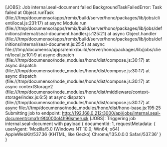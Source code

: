 [JOBS]: Job internal.seal-document failed BackgroundTaskFailedError: Task failed
    at Object.runTask (file:///tmp/documenso/apps/remix/build/server/hono/packages/lib/jobs/client/local.js:231:17)
    at async Module.run (file:///tmp/documenso/apps/remix/build/server/hono/packages/lib/jobs/definitions/internal/seal-document.handler.js:125:21)
    at async Object.handler (file:///tmp/documenso/apps/remix/build/server/hono/packages/lib/jobs/definitions/internal/seal-document.js:25:5)
    at async file:///tmp/documenso/apps/remix/build/server/hono/packages/lib/jobs/client/local.js:101:9
    at async dispatch (file:///tmp/documenso/node_modules/hono/dist/compose.js:30:17)
    at async dispatch (file:///tmp/documenso/node_modules/hono/dist/compose.js:30:17)
    at async dispatch (file:///tmp/documenso/node_modules/hono/dist/compose.js:30:17)
    at async contextStorage2 (file:///tmp/documenso/node_modules/hono/dist/middleware/context-storage/index.js:6:5)
    at async dispatch (file:///tmp/documenso/node_modules/hono/dist/compose.js:30:17)
    at async file:///tmp/documenso/node_modules/hono/dist/hono-base.js:195:25
Submitting job to endpoint: http://192.168.0.212:3000/api/jobs/internal.seal-document/cma1rr9f4000ol4h96smeruxk
[JOBS]: Triggering job internal.seal-document with payload {
  documentId: 1,
  requestMetadata: {
    userAgent: 'Mozilla/5.0 (Windows NT 10.0; Win64; x64) AppleWebKit/537.36 (KHTML, like Gecko) Chrome/135.0.0.0 Safari/537.36'
  }
}
